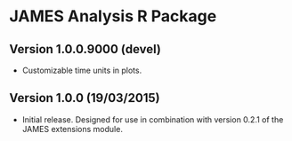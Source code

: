 JAMES Analysis R Package
========================

Version 1.0.0.9000 (devel)
--------------------------

 - Customizable time units in plots.

Version 1.0.0 (19/03/2015)
--------------------------

 - Initial release. Designed for use in combination with version 0.2.1 of the JAMES extensions module.
